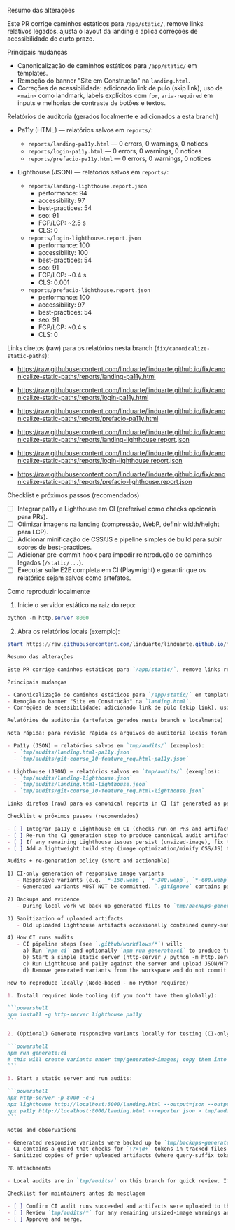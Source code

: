 Resumo das alterações

Este PR corrige caminhos estáticos para `/app/static/`, remove links relativos legados, ajusta o layout da landing e aplica correções de acessibilidade de curto prazo.

Principais mudanças

- Canonicalização de caminhos estáticos para `/app/static/` em templates.
- Remoção do banner "Site em Construção" na `landing.html`.
- Correções de acessibilidade: adicionado link de pulo (skip link), uso de `<main>` como landmark, labels explícitos com `for`, `aria-required` em inputs e melhorias de contraste de botões e textos.

Relatórios de auditoria (gerados localmente e adicionados a esta branch)

- Pa11y (HTML) — relatórios salvos em `reports/`:
  - `reports/landing-pa11y.html` — 0 errors, 0 warnings, 0 notices
  - `reports/login-pa11y.html` — 0 errors, 0 warnings, 0 notices
  - `reports/prefacio-pa11y.html` — 0 errors, 0 warnings, 0 notices

- Lighthouse (JSON) — relatórios salvos em `reports/`:
  - `reports/landing-lighthouse.report.json`
    - performance: 94
    - accessibility: 97
    - best-practices: 54
    - seo: 91
    - FCP/LCP: ~2.5 s
    - CLS: 0
  - `reports/login-lighthouse.report.json`
    - performance: 100
    - accessibility: 100
    - best-practices: 54
    - seo: 91
    - FCP/LCP: ~0.4 s
    - CLS: 0.001
  - `reports/prefacio-lighthouse.report.json`
    - performance: 100
    - accessibility: 97
    - best-practices: 54
    - seo: 91
    - FCP/LCP: ~0.4 s
    - CLS: 0

Links diretos (raw) para os relatórios nesta branch (`fix/canonicalize-static-paths`):

- https://raw.githubusercontent.com/linduarte/linduarte.github.io/fix/canonicalize-static-paths/reports/landing-pa11y.html
- https://raw.githubusercontent.com/linduarte/linduarte.github.io/fix/canonicalize-static-paths/reports/login-pa11y.html
- https://raw.githubusercontent.com/linduarte/linduarte.github.io/fix/canonicalize-static-paths/reports/prefacio-pa11y.html

- https://raw.githubusercontent.com/linduarte/linduarte.github.io/fix/canonicalize-static-paths/reports/landing-lighthouse.report.json
- https://raw.githubusercontent.com/linduarte/linduarte.github.io/fix/canonicalize-static-paths/reports/login-lighthouse.report.json
- https://raw.githubusercontent.com/linduarte/linduarte.github.io/fix/canonicalize-static-paths/reports/prefacio-lighthouse.report.json

Checklist e próximos passos (recomendados)

- [ ] Integrar pa11y e Lighthouse em CI (preferível como checks opcionais para PRs).
- [ ] Otimizar imagens na landing (compressão, WebP, definir width/height para LCP).
- [ ] Adicionar minificação de CSS/JS e pipeline simples de build para subir scores de best-practices.
- [ ] Adicionar pre-commit hook para impedir reintrodução de caminhos legados (`/static/...`).
- [ ] Executar suíte E2E completa em CI (Playwright) e garantir que os relatórios sejam salvos como artefatos.

Como reproduzir localmente

1. Inicie o servidor estático na raiz do repo:

```powershell
python -m http.server 8000
```

2. Abra os relatórios locais (exemplo):

```powershell
start https://raw.githubusercontent.com/linduarte/linduarte.github.io/fix/canonicalize-static-paths/reports/landing-pa11y.html
```
````markdown
Resumo das alterações

Este PR corrige caminhos estáticos para `/app/static/`, remove links relativos legados, ajusta o layout da landing e aplica correções de acessibilidade de curto prazo.

Principais mudanças

- Canonicalização de caminhos estáticos para `/app/static/` em templates.
- Remoção do banner "Site em Construção" na `landing.html`.
- Correções de acessibilidade: adicionado link de pulo (skip link), uso de `<main>` como landmark, labels explícitos com `for`, `aria-required` em inputs e melhorias de contraste de botões e textos.

Relatórios de auditoria (artefatos gerados nesta branch e localmente)

Nota rápida: para revisão rápida os arquivos de auditoria locais foram colocados em `tmp/audits/` nesta branch (não são committed em `app/` para evitar poluição do repositório). Sanitized copies of older CI artifacts (where '?=NUMBER' tokens were removed) are available in `tmp/clean-artifacts/`.

- Pa11y (JSON) — relatórios salvos em `tmp/audits/` (exemplos):
  - `tmp/audits/landing.html-pa11y.json`
  - `tmp/audits/git-course_10-feature_req.html-pa11y.json`

- Lighthouse (JSON) — relatórios salvos em `tmp/audits/` (exemplos):
  - `tmp/audits/landing-lighthouse.json`
  - `tmp/audits/landing.html-lighthouse.json`
  - `tmp/audits/git-course_10-feature_req.html-lighthouse.json`

Links diretos (raw) para os canonical reports in CI (if generated as part of the workflow) will appear under the `reports/` path in this branch once CI uploads them as artifacts.

Checklist e próximos passos (recomendados)

- [ ] Integrar pa11y e Lighthouse em CI (checks run on PRs and artifacts uploaded).
- [ ] Re-run the CI generation step to produce canonical audit artifacts (CI will generate responsive images temporarily, run audits, then clean up).
- [ ] If any remaining Lighthouse issues persist (unsized-image), fix templates to include intrinsic width/height attributes or correct srcset/sizes pairing.
- [ ] Add a lightweight build step (image optimization/minify CSS/JS) to improve best-practices scores.

Audits + re-generation policy (short and actionable)

1) CI-only generation of responsive image variants
   - Responsive variants (e.g. `*-150.webp`, `*-300.webp`, `*-600.webp`) are generated at audit time in CI only. The generator script is defined in `package.json` as `npm run generate:ci` which invokes `scripts/ci_generate_variants.js`.
   - Generated variants MUST NOT be committed. `.gitignore` contains patterns that exclude these from the repo, and we keep a CI step that fails the build if any tracked file contains the artifact query-suffix tokens (`\?=\d+`).

2) Backups and evidence
   - During local work we back up generated files to `tmp/backups-generated-images-*` before any destructive cleanup. Those backups live in the branch workspace only.

3) Sanitization of uploaded artifacts
   - Old uploaded Lighthouse artifacts occasionally contained query-suffix tokens like `(token removed)`. The repo includes sanitizer utilities that produce `tmp/clean-artifacts/` copies with such tokens removed for clean review.

4) How CI runs audits
   - CI pipeline steps (see `.github/workflows/*`) will:
     a) Run `npm ci` and optionally `npm run generate:ci` to produce transient variants.
     b) Start a simple static server (http-server / python -m http.server).
     c) Run Lighthouse and pa11y against the server and upload JSON/HTML artifacts.
     d) Remove generated variants from the workspace and do not commit them.

How to reproduce locally (Node-based - no Python required)

1. Install required Node tooling (if you don't have them globally):

```powershell
npm install -g http-server lighthouse pa11y
```

2. (Optional) Generate responsive variants locally for testing (CI-only in practice):

```powershell
npm run generate:ci
# this will create variants under tmp/generated-images; copy them into app/static/images to test locally
```

3. Start a static server and run audits:

```powershell
npx http-server -p 8000 -c-1
npx lighthouse http://localhost:8000/landing.html --output=json --output-path=tmp/audits/landing-lighthouse.json --chrome-flags='--headless'
npx pa11y http://localhost:8000/landing.html --reporter json > tmp/audits/landing-pa11y.json
```

Notes and observations

- Generated responsive variants were backed up to `tmp/backups-generated-images-*` and then removed from `app/static/images` to keep the repo tidy. This branch's `.gitignore` was updated to prevent re-committing these generated artifacts.
- CI contains a guard that checks for `\?=\d+` tokens in tracked files and will fail the build if any are present to prevent noisy artifacts from being reintroduced.
- Sanitized copies of prior uploaded artifacts (where query-suffix tokens were stripped) are available in `tmp/clean-artifacts/` for reviewer inspection.

PR attachments

- Local audits are in `tmp/audits/` on this branch for quick review. If you'd like I can prepare a ZIP of `tmp/audits/` and `tmp/clean-artifacts/` ready to attach to the PR.

Checklist for maintainers antes da mesclagem

- [ ] Confirm CI audit runs succeeded and artifacts were uploaded to the PR.
- [ ] Review `tmp/audits/*` for any remaining unsized-image warnings and address any legitimate missing width/height issues in templates.
- [ ] Approve and merge.

````
